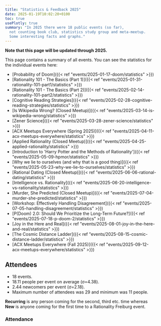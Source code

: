 ```yaml
---
title: "Statistics & Feedback 2025"
date: 2025-01-19T10:02:20+0100
toc: true
usePlotly: true
summary: "In 2025 there were 18 public events (so far),
  not counting book club, statistics study group and meta-meetup.
  Some interesting facts and graphs."
---
```


**Note that this page will be updated through 2025.**

This page contains a summary of all events. You can see the statistics
for the individual events here:

* [Probability of Doom]({{< ref "events/2025-01-17-doom/statistics" >}})
* [Rationality 101 - The Basics (Part 1)]({{< ref "events/2025-01-31-rationality-101-part1/statistics" >}})
* [Rationality 101 - The Basics (Part 2)]({{< ref "events/2025-02-14-rationality-101-part2/statistics" >}})
* [Cognitive Reading Strategies]({{< ref "events/2025-02-28-cognitive-reading-strategies/statistics" >}})
* [Is Wikipedia Wrong? (Closed Meetup)]({{< ref "events/2025-03-14-is-wikipedia-wrong/statistics" >}})
* [Zener Science]({{< ref "events/2025-03-28-zener-science/statistics" >}})
* [ACX Meetups Everywhere (Spring 2025)]({{< ref "events/2025-04-11-acx-meetups-everywhere/statistics" >}})
* [Applied Rationality (Closed Meetup)]({{< ref "events/2025-04-25-applied-rationality/statistics" >}})
* [Introduction to 'Harry Potter and the Methods of Rationality']({{< ref "events/2025-05-09-hpmor/statistics" >}})
* [Why we lie to ourselves (and why that is a good thing)]({{< ref "events/2025-05-23-why-we-lie-to-ourselves/statistics" >}})
* [Rational Dating (Closed Meetup)]({{< ref "events/2025-06-06-rational-dating/statistics" >}})
* [Intelligence vs. Rationality]({{< ref "events/2025-06-20-intelligence-vs-rationality/statistics" >}})
* [Murder, She Predicted (Closed Meetup)]({{< ref "events/2025-07-04-murder-she-predicted/statistics" >}})
* [Workshop: Effectively Handling Disagreement]({{< ref "events/2025-07-05-handling-disagreement/statistics" >}})
* [P(Doom) 2.0: Should We Prioritize the Long-Term Future?]({{< ref "events/2025-07-18-p-doom-2/statistics" >}})
* [Joy in the Here and Real]({{< ref "events/2025-08-01-joy-in-the-here-and-real/statistics" >}})
* [The Cosmic Distance Ladder]({{< ref "events/2025-08-15-cosmic-distance-ladder/statistics" >}})
* [ACX Meetups Everywhere (Fall 2025)]({{< ref "events/2025-09-12-acx-meetups-everywhere/statistics" >}})


## Attendees

* 18 events.
* 18.11 people per event on average (σ=4.38).
* 2.44 newcomers per event (σ=2.18).
* Maximum number of attendees was 29 and minimum was 11 people.

**Recurring** is any person coming for the second, third etc. time whereas
**New** is anyone coming for the first time to a Rationality Freiburg event.

### Attendance

<div><div>                            <div id="1218e687-0361-47e0-95ad-9af7d2f06019" class="plotly-graph-div" style="height:100%; width:100%;"></div>            <script type="text/javascript">                                    window.PLOTLYENV=window.PLOTLYENV || {};                                    if (document.getElementById("1218e687-0361-47e0-95ad-9af7d2f06019")) {                    Plotly.newPlot(                        "1218e687-0361-47e0-95ad-9af7d2f06019",                        [{"customdata":[["Probability of Doom","Recurring"],["Rationality 101 - The Basics (Part 1)","Recurring"],["Rationality 101 - The Basics (Part 2)","Recurring"],["Cognitive Reading Strategies","Recurring"],["Is Wikipedia Wrong? (Closed Meetup)","Recurring"],["Zener Science","Recurring"],["ACX Meetups Everywhere (Spring 2025)","Recurring"],["Applied Rationality (Closed Meetup)","Recurring"],["Introduction to 'Harry Potter and the Methods of Rationality'","Recurring"],["Why we lie to ourselves (and why that is a good thing)","Recurring"],["Rational Dating (Closed Meetup)","Recurring"],["Intelligence vs. Rationality","Recurring"],["Murder, She Predicted (Closed Meetup)","Recurring"],["Workshop: Effectively Handling Disagreement","Recurring"],["P(Doom) 2.0: Should We Prioritize the Long-Term Future?","Recurring"],["Joy in the Here and Real","Recurring"],["The Cosmic Distance Ladder","Recurring"],["ACX Meetups Everywhere (Fall 2025)","Recurring"]],"hovertemplate":"%{customdata[0]}\u003cbr\u003eDate: %{x}\u003cbr\u003e%{customdata[1]} participants: %{y}","legendgroup":"Recurring","line":{"color":"#ffd320","dash":"solid"},"marker":{"symbol":"circle","size":10},"mode":"markers+lines","name":"Recurring","orientation":"v","showlegend":true,"x":["2025-01-17T00:00:00","2025-01-31T00:00:00","2025-02-14T00:00:00","2025-02-28T00:00:00","2025-03-14T00:00:00","2025-03-28T00:00:00","2025-04-11T00:00:00","2025-04-25T00:00:00","2025-05-09T00:00:00","2025-05-23T00:00:00","2025-06-06T00:00:00","2025-06-20T00:00:00","2025-07-04T00:00:00","2025-07-05T00:00:00","2025-07-18T00:00:00","2025-08-01T00:00:00","2025-08-15T00:00:00","2025-09-12T00:00:00"],"xaxis":"x","y":[16,16,13,16,15,14,13,18,15,26,20,15,11,16,15,19,12,12],"yaxis":"y","type":"scatter"},{"customdata":[["Probability of Doom","New"],["Rationality 101 - The Basics (Part 1)","New"],["Rationality 101 - The Basics (Part 2)","New"],["Cognitive Reading Strategies","New"],["Is Wikipedia Wrong? (Closed Meetup)","New"],["Zener Science","New"],["ACX Meetups Everywhere (Spring 2025)","New"],["Applied Rationality (Closed Meetup)","New"],["Introduction to 'Harry Potter and the Methods of Rationality'","New"],["Why we lie to ourselves (and why that is a good thing)","New"],["Rational Dating (Closed Meetup)","New"],["Intelligence vs. Rationality","New"],["Murder, She Predicted (Closed Meetup)","New"],["Workshop: Effectively Handling Disagreement","New"],["P(Doom) 2.0: Should We Prioritize the Long-Term Future?","New"],["Joy in the Here and Real","New"],["The Cosmic Distance Ladder","New"],["ACX Meetups Everywhere (Fall 2025)","New"]],"hovertemplate":"%{customdata[0]}\u003cbr\u003eDate: %{x}\u003cbr\u003e%{customdata[1]} participants: %{y}","legendgroup":"New","line":{"color":"red","dash":"solid"},"marker":{"symbol":"circle","size":10},"mode":"markers+lines","name":"New","orientation":"v","showlegend":true,"x":["2025-01-17T00:00:00","2025-01-31T00:00:00","2025-02-14T00:00:00","2025-02-28T00:00:00","2025-03-14T00:00:00","2025-03-28T00:00:00","2025-04-11T00:00:00","2025-04-25T00:00:00","2025-05-09T00:00:00","2025-05-23T00:00:00","2025-06-06T00:00:00","2025-06-20T00:00:00","2025-07-04T00:00:00","2025-07-05T00:00:00","2025-07-18T00:00:00","2025-08-01T00:00:00","2025-08-15T00:00:00","2025-09-12T00:00:00"],"xaxis":"x","y":[3,3,2,4,0,0,3,0,4,3,0,4,0,8,5,3,1,1],"yaxis":"y","type":"scatter"},{"customdata":[["Probability of Doom","Total"],["Rationality 101 - The Basics (Part 1)","Total"],["Rationality 101 - The Basics (Part 2)","Total"],["Cognitive Reading Strategies","Total"],["Is Wikipedia Wrong? (Closed Meetup)","Total"],["Zener Science","Total"],["ACX Meetups Everywhere (Spring 2025)","Total"],["Applied Rationality (Closed Meetup)","Total"],["Introduction to 'Harry Potter and the Methods of Rationality'","Total"],["Why we lie to ourselves (and why that is a good thing)","Total"],["Rational Dating (Closed Meetup)","Total"],["Intelligence vs. Rationality","Total"],["Murder, She Predicted (Closed Meetup)","Total"],["Workshop: Effectively Handling Disagreement","Total"],["P(Doom) 2.0: Should We Prioritize the Long-Term Future?","Total"],["Joy in the Here and Real","Total"],["The Cosmic Distance Ladder","Total"],["ACX Meetups Everywhere (Fall 2025)","Total"]],"hovertemplate":"%{customdata[0]}\u003cbr\u003eDate: %{x}\u003cbr\u003e%{customdata[1]} participants: %{y}","legendgroup":"Total","line":{"color":"darkblue","dash":"solid"},"marker":{"symbol":"circle","size":10},"mode":"markers+lines","name":"Total","orientation":"v","showlegend":true,"x":["2025-01-17T00:00:00","2025-01-31T00:00:00","2025-02-14T00:00:00","2025-02-28T00:00:00","2025-03-14T00:00:00","2025-03-28T00:00:00","2025-04-11T00:00:00","2025-04-25T00:00:00","2025-05-09T00:00:00","2025-05-23T00:00:00","2025-06-06T00:00:00","2025-06-20T00:00:00","2025-07-04T00:00:00","2025-07-05T00:00:00","2025-07-18T00:00:00","2025-08-01T00:00:00","2025-08-15T00:00:00","2025-09-12T00:00:00"],"xaxis":"x","y":[19,19,15,20,15,14,16,18,19,29,20,19,11,24,20,22,13,13],"yaxis":"y","type":"scatter"}],                        {"template":{"data":{"histogram2dcontour":[{"type":"histogram2dcontour","colorbar":{"outlinewidth":0,"ticks":""},"colorscale":[[0.0,"#0d0887"],[0.1111111111111111,"#46039f"],[0.2222222222222222,"#7201a8"],[0.3333333333333333,"#9c179e"],[0.4444444444444444,"#bd3786"],[0.5555555555555556,"#d8576b"],[0.6666666666666666,"#ed7953"],[0.7777777777777778,"#fb9f3a"],[0.8888888888888888,"#fdca26"],[1.0,"#f0f921"]]}],"choropleth":[{"type":"choropleth","colorbar":{"outlinewidth":0,"ticks":""}}],"histogram2d":[{"type":"histogram2d","colorbar":{"outlinewidth":0,"ticks":""},"colorscale":[[0.0,"#0d0887"],[0.1111111111111111,"#46039f"],[0.2222222222222222,"#7201a8"],[0.3333333333333333,"#9c179e"],[0.4444444444444444,"#bd3786"],[0.5555555555555556,"#d8576b"],[0.6666666666666666,"#ed7953"],[0.7777777777777778,"#fb9f3a"],[0.8888888888888888,"#fdca26"],[1.0,"#f0f921"]]}],"heatmap":[{"type":"heatmap","colorbar":{"outlinewidth":0,"ticks":""},"colorscale":[[0.0,"#0d0887"],[0.1111111111111111,"#46039f"],[0.2222222222222222,"#7201a8"],[0.3333333333333333,"#9c179e"],[0.4444444444444444,"#bd3786"],[0.5555555555555556,"#d8576b"],[0.6666666666666666,"#ed7953"],[0.7777777777777778,"#fb9f3a"],[0.8888888888888888,"#fdca26"],[1.0,"#f0f921"]]}],"heatmapgl":[{"type":"heatmapgl","colorbar":{"outlinewidth":0,"ticks":""},"colorscale":[[0.0,"#0d0887"],[0.1111111111111111,"#46039f"],[0.2222222222222222,"#7201a8"],[0.3333333333333333,"#9c179e"],[0.4444444444444444,"#bd3786"],[0.5555555555555556,"#d8576b"],[0.6666666666666666,"#ed7953"],[0.7777777777777778,"#fb9f3a"],[0.8888888888888888,"#fdca26"],[1.0,"#f0f921"]]}],"contourcarpet":[{"type":"contourcarpet","colorbar":{"outlinewidth":0,"ticks":""}}],"contour":[{"type":"contour","colorbar":{"outlinewidth":0,"ticks":""},"colorscale":[[0.0,"#0d0887"],[0.1111111111111111,"#46039f"],[0.2222222222222222,"#7201a8"],[0.3333333333333333,"#9c179e"],[0.4444444444444444,"#bd3786"],[0.5555555555555556,"#d8576b"],[0.6666666666666666,"#ed7953"],[0.7777777777777778,"#fb9f3a"],[0.8888888888888888,"#fdca26"],[1.0,"#f0f921"]]}],"surface":[{"type":"surface","colorbar":{"outlinewidth":0,"ticks":""},"colorscale":[[0.0,"#0d0887"],[0.1111111111111111,"#46039f"],[0.2222222222222222,"#7201a8"],[0.3333333333333333,"#9c179e"],[0.4444444444444444,"#bd3786"],[0.5555555555555556,"#d8576b"],[0.6666666666666666,"#ed7953"],[0.7777777777777778,"#fb9f3a"],[0.8888888888888888,"#fdca26"],[1.0,"#f0f921"]]}],"mesh3d":[{"type":"mesh3d","colorbar":{"outlinewidth":0,"ticks":""}}],"scatter":[{"fillpattern":{"fillmode":"overlay","size":10,"solidity":0.2},"type":"scatter"}],"parcoords":[{"type":"parcoords","line":{"colorbar":{"outlinewidth":0,"ticks":""}}}],"scatterpolargl":[{"type":"scatterpolargl","marker":{"colorbar":{"outlinewidth":0,"ticks":""}}}],"bar":[{"error_x":{"color":"#2a3f5f"},"error_y":{"color":"#2a3f5f"},"marker":{"line":{"color":"#E5ECF6","width":0.5},"pattern":{"fillmode":"overlay","size":10,"solidity":0.2}},"type":"bar"}],"scattergeo":[{"type":"scattergeo","marker":{"colorbar":{"outlinewidth":0,"ticks":""}}}],"scatterpolar":[{"type":"scatterpolar","marker":{"colorbar":{"outlinewidth":0,"ticks":""}}}],"histogram":[{"marker":{"pattern":{"fillmode":"overlay","size":10,"solidity":0.2}},"type":"histogram"}],"scattergl":[{"type":"scattergl","marker":{"colorbar":{"outlinewidth":0,"ticks":""}}}],"scatter3d":[{"type":"scatter3d","line":{"colorbar":{"outlinewidth":0,"ticks":""}},"marker":{"colorbar":{"outlinewidth":0,"ticks":""}}}],"scattermapbox":[{"type":"scattermapbox","marker":{"colorbar":{"outlinewidth":0,"ticks":""}}}],"scatterternary":[{"type":"scatterternary","marker":{"colorbar":{"outlinewidth":0,"ticks":""}}}],"scattercarpet":[{"type":"scattercarpet","marker":{"colorbar":{"outlinewidth":0,"ticks":""}}}],"carpet":[{"aaxis":{"endlinecolor":"#2a3f5f","gridcolor":"white","linecolor":"white","minorgridcolor":"white","startlinecolor":"#2a3f5f"},"baxis":{"endlinecolor":"#2a3f5f","gridcolor":"white","linecolor":"white","minorgridcolor":"white","startlinecolor":"#2a3f5f"},"type":"carpet"}],"table":[{"cells":{"fill":{"color":"#EBF0F8"},"line":{"color":"white"}},"header":{"fill":{"color":"#C8D4E3"},"line":{"color":"white"}},"type":"table"}],"barpolar":[{"marker":{"line":{"color":"#E5ECF6","width":0.5},"pattern":{"fillmode":"overlay","size":10,"solidity":0.2}},"type":"barpolar"}],"pie":[{"automargin":true,"type":"pie"}]},"layout":{"autotypenumbers":"strict","colorway":["#636efa","#EF553B","#00cc96","#ab63fa","#FFA15A","#19d3f3","#FF6692","#B6E880","#FF97FF","#FECB52"],"font":{"color":"#2a3f5f"},"hovermode":"closest","hoverlabel":{"align":"left"},"paper_bgcolor":"white","plot_bgcolor":"#E5ECF6","polar":{"bgcolor":"#E5ECF6","angularaxis":{"gridcolor":"white","linecolor":"white","ticks":""},"radialaxis":{"gridcolor":"white","linecolor":"white","ticks":""}},"ternary":{"bgcolor":"#E5ECF6","aaxis":{"gridcolor":"white","linecolor":"white","ticks":""},"baxis":{"gridcolor":"white","linecolor":"white","ticks":""},"caxis":{"gridcolor":"white","linecolor":"white","ticks":""}},"coloraxis":{"colorbar":{"outlinewidth":0,"ticks":""}},"colorscale":{"sequential":[[0.0,"#0d0887"],[0.1111111111111111,"#46039f"],[0.2222222222222222,"#7201a8"],[0.3333333333333333,"#9c179e"],[0.4444444444444444,"#bd3786"],[0.5555555555555556,"#d8576b"],[0.6666666666666666,"#ed7953"],[0.7777777777777778,"#fb9f3a"],[0.8888888888888888,"#fdca26"],[1.0,"#f0f921"]],"sequentialminus":[[0.0,"#0d0887"],[0.1111111111111111,"#46039f"],[0.2222222222222222,"#7201a8"],[0.3333333333333333,"#9c179e"],[0.4444444444444444,"#bd3786"],[0.5555555555555556,"#d8576b"],[0.6666666666666666,"#ed7953"],[0.7777777777777778,"#fb9f3a"],[0.8888888888888888,"#fdca26"],[1.0,"#f0f921"]],"diverging":[[0,"#8e0152"],[0.1,"#c51b7d"],[0.2,"#de77ae"],[0.3,"#f1b6da"],[0.4,"#fde0ef"],[0.5,"#f7f7f7"],[0.6,"#e6f5d0"],[0.7,"#b8e186"],[0.8,"#7fbc41"],[0.9,"#4d9221"],[1,"#276419"]]},"xaxis":{"gridcolor":"white","linecolor":"white","ticks":"","title":{"standoff":15},"zerolinecolor":"white","automargin":true,"zerolinewidth":2},"yaxis":{"gridcolor":"white","linecolor":"white","ticks":"","title":{"standoff":15},"zerolinecolor":"white","automargin":true,"zerolinewidth":2},"scene":{"xaxis":{"backgroundcolor":"#E5ECF6","gridcolor":"white","linecolor":"white","showbackground":true,"ticks":"","zerolinecolor":"white","gridwidth":2},"yaxis":{"backgroundcolor":"#E5ECF6","gridcolor":"white","linecolor":"white","showbackground":true,"ticks":"","zerolinecolor":"white","gridwidth":2},"zaxis":{"backgroundcolor":"#E5ECF6","gridcolor":"white","linecolor":"white","showbackground":true,"ticks":"","zerolinecolor":"white","gridwidth":2}},"shapedefaults":{"line":{"color":"#2a3f5f"}},"annotationdefaults":{"arrowcolor":"#2a3f5f","arrowhead":0,"arrowwidth":1},"geo":{"bgcolor":"white","landcolor":"#E5ECF6","subunitcolor":"white","showland":true,"showlakes":true,"lakecolor":"white"},"title":{"x":0.05},"mapbox":{"style":"light"}}},"xaxis":{"anchor":"y","domain":[0.0,1.0],"title":{"text":"Date"},"range":["2025-01-01","2025-12-31"]},"yaxis":{"anchor":"x","domain":[0.0,1.0],"title":{"text":"Participants"},"range":[0,34]},"legend":{"title":{"text":"Participant type"},"tracegroupgap":0},"title":{"text":"Attendance"}},                        {"responsive": true}                    )                };                            </script>        </div></div>

### Retention per event

Retention means the percentage of participants who attended one or more of the three following events.
* **Average retention:** 75.98% (209 / 278)


<div><div>                            <div id="91d97fc3-745d-4dc4-8f9d-709123beabe4" class="plotly-graph-div" style="height:100%; width:100%;"></div>            <script type="text/javascript">                                    window.PLOTLYENV=window.PLOTLYENV || {};                                    if (document.getElementById("91d97fc3-745d-4dc4-8f9d-709123beabe4")) {                    Plotly.newPlot(                        "91d97fc3-745d-4dc4-8f9d-709123beabe4",                        [{"customdata":[["Probability of Doom",19,16],["Rationality 101 - The Basics (Part 1)",19,16],["Rationality 101 - The Basics (Part 2)",15,13],["Cognitive Reading Strategies",20,9],["Is Wikipedia Wrong? (Closed Meetup)",15,13],["Zener Science",14,14],["ACX Meetups Everywhere (Spring 2025)",16,11],["Applied Rationality (Closed Meetup)",18,14],["Introduction to 'Harry Potter and the Methods of Rationality'",19,16],["Why we lie to ourselves (and why that is a good thing)",29,23],["Rational Dating (Closed Meetup)",20,17],["Intelligence vs. Rationality",19,10],["Murder, She Predicted (Closed Meetup)",11,8],["Workshop: Effectively Handling Disagreement",24,15],["P(Doom) 2.0: Should We Prioritize the Long-Term Future?",20,14]],"hovertemplate":"%{customdata[0]}\u003cbr\u003eDate: %{x}\u003cbr\u003e%{customdata[2]}\u002f%{customdata[1]} retained\u003cbr\u003e%{y}%","legendgroup":"","line":{"color":"darkblue","dash":"solid"},"marker":{"symbol":"circle","size":10},"mode":"markers+lines","name":"","orientation":"v","showlegend":false,"x":["2025-01-17T00:00:00","2025-01-31T00:00:00","2025-02-14T00:00:00","2025-02-28T00:00:00","2025-03-14T00:00:00","2025-03-28T00:00:00","2025-04-11T00:00:00","2025-04-25T00:00:00","2025-05-09T00:00:00","2025-05-23T00:00:00","2025-06-06T00:00:00","2025-06-20T00:00:00","2025-07-04T00:00:00","2025-07-05T00:00:00","2025-07-18T00:00:00"],"xaxis":"x","y":[84.0,84.0,87.0,45.0,87.0,100.0,69.0,78.0,84.0,79.0,85.0,53.0,73.0,62.0,70.0],"yaxis":"y","type":"scatter"}],                        {"template":{"data":{"histogram2dcontour":[{"type":"histogram2dcontour","colorbar":{"outlinewidth":0,"ticks":""},"colorscale":[[0.0,"#0d0887"],[0.1111111111111111,"#46039f"],[0.2222222222222222,"#7201a8"],[0.3333333333333333,"#9c179e"],[0.4444444444444444,"#bd3786"],[0.5555555555555556,"#d8576b"],[0.6666666666666666,"#ed7953"],[0.7777777777777778,"#fb9f3a"],[0.8888888888888888,"#fdca26"],[1.0,"#f0f921"]]}],"choropleth":[{"type":"choropleth","colorbar":{"outlinewidth":0,"ticks":""}}],"histogram2d":[{"type":"histogram2d","colorbar":{"outlinewidth":0,"ticks":""},"colorscale":[[0.0,"#0d0887"],[0.1111111111111111,"#46039f"],[0.2222222222222222,"#7201a8"],[0.3333333333333333,"#9c179e"],[0.4444444444444444,"#bd3786"],[0.5555555555555556,"#d8576b"],[0.6666666666666666,"#ed7953"],[0.7777777777777778,"#fb9f3a"],[0.8888888888888888,"#fdca26"],[1.0,"#f0f921"]]}],"heatmap":[{"type":"heatmap","colorbar":{"outlinewidth":0,"ticks":""},"colorscale":[[0.0,"#0d0887"],[0.1111111111111111,"#46039f"],[0.2222222222222222,"#7201a8"],[0.3333333333333333,"#9c179e"],[0.4444444444444444,"#bd3786"],[0.5555555555555556,"#d8576b"],[0.6666666666666666,"#ed7953"],[0.7777777777777778,"#fb9f3a"],[0.8888888888888888,"#fdca26"],[1.0,"#f0f921"]]}],"heatmapgl":[{"type":"heatmapgl","colorbar":{"outlinewidth":0,"ticks":""},"colorscale":[[0.0,"#0d0887"],[0.1111111111111111,"#46039f"],[0.2222222222222222,"#7201a8"],[0.3333333333333333,"#9c179e"],[0.4444444444444444,"#bd3786"],[0.5555555555555556,"#d8576b"],[0.6666666666666666,"#ed7953"],[0.7777777777777778,"#fb9f3a"],[0.8888888888888888,"#fdca26"],[1.0,"#f0f921"]]}],"contourcarpet":[{"type":"contourcarpet","colorbar":{"outlinewidth":0,"ticks":""}}],"contour":[{"type":"contour","colorbar":{"outlinewidth":0,"ticks":""},"colorscale":[[0.0,"#0d0887"],[0.1111111111111111,"#46039f"],[0.2222222222222222,"#7201a8"],[0.3333333333333333,"#9c179e"],[0.4444444444444444,"#bd3786"],[0.5555555555555556,"#d8576b"],[0.6666666666666666,"#ed7953"],[0.7777777777777778,"#fb9f3a"],[0.8888888888888888,"#fdca26"],[1.0,"#f0f921"]]}],"surface":[{"type":"surface","colorbar":{"outlinewidth":0,"ticks":""},"colorscale":[[0.0,"#0d0887"],[0.1111111111111111,"#46039f"],[0.2222222222222222,"#7201a8"],[0.3333333333333333,"#9c179e"],[0.4444444444444444,"#bd3786"],[0.5555555555555556,"#d8576b"],[0.6666666666666666,"#ed7953"],[0.7777777777777778,"#fb9f3a"],[0.8888888888888888,"#fdca26"],[1.0,"#f0f921"]]}],"mesh3d":[{"type":"mesh3d","colorbar":{"outlinewidth":0,"ticks":""}}],"scatter":[{"fillpattern":{"fillmode":"overlay","size":10,"solidity":0.2},"type":"scatter"}],"parcoords":[{"type":"parcoords","line":{"colorbar":{"outlinewidth":0,"ticks":""}}}],"scatterpolargl":[{"type":"scatterpolargl","marker":{"colorbar":{"outlinewidth":0,"ticks":""}}}],"bar":[{"error_x":{"color":"#2a3f5f"},"error_y":{"color":"#2a3f5f"},"marker":{"line":{"color":"#E5ECF6","width":0.5},"pattern":{"fillmode":"overlay","size":10,"solidity":0.2}},"type":"bar"}],"scattergeo":[{"type":"scattergeo","marker":{"colorbar":{"outlinewidth":0,"ticks":""}}}],"scatterpolar":[{"type":"scatterpolar","marker":{"colorbar":{"outlinewidth":0,"ticks":""}}}],"histogram":[{"marker":{"pattern":{"fillmode":"overlay","size":10,"solidity":0.2}},"type":"histogram"}],"scattergl":[{"type":"scattergl","marker":{"colorbar":{"outlinewidth":0,"ticks":""}}}],"scatter3d":[{"type":"scatter3d","line":{"colorbar":{"outlinewidth":0,"ticks":""}},"marker":{"colorbar":{"outlinewidth":0,"ticks":""}}}],"scattermapbox":[{"type":"scattermapbox","marker":{"colorbar":{"outlinewidth":0,"ticks":""}}}],"scatterternary":[{"type":"scatterternary","marker":{"colorbar":{"outlinewidth":0,"ticks":""}}}],"scattercarpet":[{"type":"scattercarpet","marker":{"colorbar":{"outlinewidth":0,"ticks":""}}}],"carpet":[{"aaxis":{"endlinecolor":"#2a3f5f","gridcolor":"white","linecolor":"white","minorgridcolor":"white","startlinecolor":"#2a3f5f"},"baxis":{"endlinecolor":"#2a3f5f","gridcolor":"white","linecolor":"white","minorgridcolor":"white","startlinecolor":"#2a3f5f"},"type":"carpet"}],"table":[{"cells":{"fill":{"color":"#EBF0F8"},"line":{"color":"white"}},"header":{"fill":{"color":"#C8D4E3"},"line":{"color":"white"}},"type":"table"}],"barpolar":[{"marker":{"line":{"color":"#E5ECF6","width":0.5},"pattern":{"fillmode":"overlay","size":10,"solidity":0.2}},"type":"barpolar"}],"pie":[{"automargin":true,"type":"pie"}]},"layout":{"autotypenumbers":"strict","colorway":["#636efa","#EF553B","#00cc96","#ab63fa","#FFA15A","#19d3f3","#FF6692","#B6E880","#FF97FF","#FECB52"],"font":{"color":"#2a3f5f"},"hovermode":"closest","hoverlabel":{"align":"left"},"paper_bgcolor":"white","plot_bgcolor":"#E5ECF6","polar":{"bgcolor":"#E5ECF6","angularaxis":{"gridcolor":"white","linecolor":"white","ticks":""},"radialaxis":{"gridcolor":"white","linecolor":"white","ticks":""}},"ternary":{"bgcolor":"#E5ECF6","aaxis":{"gridcolor":"white","linecolor":"white","ticks":""},"baxis":{"gridcolor":"white","linecolor":"white","ticks":""},"caxis":{"gridcolor":"white","linecolor":"white","ticks":""}},"coloraxis":{"colorbar":{"outlinewidth":0,"ticks":""}},"colorscale":{"sequential":[[0.0,"#0d0887"],[0.1111111111111111,"#46039f"],[0.2222222222222222,"#7201a8"],[0.3333333333333333,"#9c179e"],[0.4444444444444444,"#bd3786"],[0.5555555555555556,"#d8576b"],[0.6666666666666666,"#ed7953"],[0.7777777777777778,"#fb9f3a"],[0.8888888888888888,"#fdca26"],[1.0,"#f0f921"]],"sequentialminus":[[0.0,"#0d0887"],[0.1111111111111111,"#46039f"],[0.2222222222222222,"#7201a8"],[0.3333333333333333,"#9c179e"],[0.4444444444444444,"#bd3786"],[0.5555555555555556,"#d8576b"],[0.6666666666666666,"#ed7953"],[0.7777777777777778,"#fb9f3a"],[0.8888888888888888,"#fdca26"],[1.0,"#f0f921"]],"diverging":[[0,"#8e0152"],[0.1,"#c51b7d"],[0.2,"#de77ae"],[0.3,"#f1b6da"],[0.4,"#fde0ef"],[0.5,"#f7f7f7"],[0.6,"#e6f5d0"],[0.7,"#b8e186"],[0.8,"#7fbc41"],[0.9,"#4d9221"],[1,"#276419"]]},"xaxis":{"gridcolor":"white","linecolor":"white","ticks":"","title":{"standoff":15},"zerolinecolor":"white","automargin":true,"zerolinewidth":2},"yaxis":{"gridcolor":"white","linecolor":"white","ticks":"","title":{"standoff":15},"zerolinecolor":"white","automargin":true,"zerolinewidth":2},"scene":{"xaxis":{"backgroundcolor":"#E5ECF6","gridcolor":"white","linecolor":"white","showbackground":true,"ticks":"","zerolinecolor":"white","gridwidth":2},"yaxis":{"backgroundcolor":"#E5ECF6","gridcolor":"white","linecolor":"white","showbackground":true,"ticks":"","zerolinecolor":"white","gridwidth":2},"zaxis":{"backgroundcolor":"#E5ECF6","gridcolor":"white","linecolor":"white","showbackground":true,"ticks":"","zerolinecolor":"white","gridwidth":2}},"shapedefaults":{"line":{"color":"#2a3f5f"}},"annotationdefaults":{"arrowcolor":"#2a3f5f","arrowhead":0,"arrowwidth":1},"geo":{"bgcolor":"white","landcolor":"#E5ECF6","subunitcolor":"white","showland":true,"showlakes":true,"lakecolor":"white"},"title":{"x":0.05},"mapbox":{"style":"light"}}},"xaxis":{"anchor":"y","domain":[0.0,1.0],"title":{"text":"Date"},"range":["2025-01-01","2025-12-31"]},"yaxis":{"anchor":"x","domain":[0.0,1.0],"title":{"text":"Retention (%)"},"range":[0,100]},"legend":{"tracegroupgap":0},"title":{"text":"Retention per event"}},                        {"responsive": true}                    )                };                            </script>        </div></div>

### People per events attended

How many people attended how many events.

<div><div>                            <div id="cb9ab04f-fdb9-4456-bf7f-8c9116dce616" class="plotly-graph-div" style="height:100%; width:100%;"></div>            <script type="text/javascript">                                    window.PLOTLYENV=window.PLOTLYENV || {};                                    if (document.getElementById("cb9ab04f-fdb9-4456-bf7f-8c9116dce616")) {                    Plotly.newPlot(                        "cb9ab04f-fdb9-4456-bf7f-8c9116dce616",                        [{"alignmentgroup":"True","hovertemplate":"Events attended=%{x}\u003cbr\u003ePeople=%{y}\u003cextra\u003e\u003c\u002fextra\u003e","legendgroup":"","marker":{"color":"#636efa","pattern":{"shape":""}},"name":"","offsetgroup":"","orientation":"v","showlegend":false,"textposition":"auto","x":["1","2","3","4","5","6","7","10+","11"],"xaxis":"x","y":[44,6,6,3,1,3,3,13,2],"yaxis":"y","type":"bar"}],                        {"template":{"data":{"histogram2dcontour":[{"type":"histogram2dcontour","colorbar":{"outlinewidth":0,"ticks":""},"colorscale":[[0.0,"#0d0887"],[0.1111111111111111,"#46039f"],[0.2222222222222222,"#7201a8"],[0.3333333333333333,"#9c179e"],[0.4444444444444444,"#bd3786"],[0.5555555555555556,"#d8576b"],[0.6666666666666666,"#ed7953"],[0.7777777777777778,"#fb9f3a"],[0.8888888888888888,"#fdca26"],[1.0,"#f0f921"]]}],"choropleth":[{"type":"choropleth","colorbar":{"outlinewidth":0,"ticks":""}}],"histogram2d":[{"type":"histogram2d","colorbar":{"outlinewidth":0,"ticks":""},"colorscale":[[0.0,"#0d0887"],[0.1111111111111111,"#46039f"],[0.2222222222222222,"#7201a8"],[0.3333333333333333,"#9c179e"],[0.4444444444444444,"#bd3786"],[0.5555555555555556,"#d8576b"],[0.6666666666666666,"#ed7953"],[0.7777777777777778,"#fb9f3a"],[0.8888888888888888,"#fdca26"],[1.0,"#f0f921"]]}],"heatmap":[{"type":"heatmap","colorbar":{"outlinewidth":0,"ticks":""},"colorscale":[[0.0,"#0d0887"],[0.1111111111111111,"#46039f"],[0.2222222222222222,"#7201a8"],[0.3333333333333333,"#9c179e"],[0.4444444444444444,"#bd3786"],[0.5555555555555556,"#d8576b"],[0.6666666666666666,"#ed7953"],[0.7777777777777778,"#fb9f3a"],[0.8888888888888888,"#fdca26"],[1.0,"#f0f921"]]}],"heatmapgl":[{"type":"heatmapgl","colorbar":{"outlinewidth":0,"ticks":""},"colorscale":[[0.0,"#0d0887"],[0.1111111111111111,"#46039f"],[0.2222222222222222,"#7201a8"],[0.3333333333333333,"#9c179e"],[0.4444444444444444,"#bd3786"],[0.5555555555555556,"#d8576b"],[0.6666666666666666,"#ed7953"],[0.7777777777777778,"#fb9f3a"],[0.8888888888888888,"#fdca26"],[1.0,"#f0f921"]]}],"contourcarpet":[{"type":"contourcarpet","colorbar":{"outlinewidth":0,"ticks":""}}],"contour":[{"type":"contour","colorbar":{"outlinewidth":0,"ticks":""},"colorscale":[[0.0,"#0d0887"],[0.1111111111111111,"#46039f"],[0.2222222222222222,"#7201a8"],[0.3333333333333333,"#9c179e"],[0.4444444444444444,"#bd3786"],[0.5555555555555556,"#d8576b"],[0.6666666666666666,"#ed7953"],[0.7777777777777778,"#fb9f3a"],[0.8888888888888888,"#fdca26"],[1.0,"#f0f921"]]}],"surface":[{"type":"surface","colorbar":{"outlinewidth":0,"ticks":""},"colorscale":[[0.0,"#0d0887"],[0.1111111111111111,"#46039f"],[0.2222222222222222,"#7201a8"],[0.3333333333333333,"#9c179e"],[0.4444444444444444,"#bd3786"],[0.5555555555555556,"#d8576b"],[0.6666666666666666,"#ed7953"],[0.7777777777777778,"#fb9f3a"],[0.8888888888888888,"#fdca26"],[1.0,"#f0f921"]]}],"mesh3d":[{"type":"mesh3d","colorbar":{"outlinewidth":0,"ticks":""}}],"scatter":[{"fillpattern":{"fillmode":"overlay","size":10,"solidity":0.2},"type":"scatter"}],"parcoords":[{"type":"parcoords","line":{"colorbar":{"outlinewidth":0,"ticks":""}}}],"scatterpolargl":[{"type":"scatterpolargl","marker":{"colorbar":{"outlinewidth":0,"ticks":""}}}],"bar":[{"error_x":{"color":"#2a3f5f"},"error_y":{"color":"#2a3f5f"},"marker":{"line":{"color":"#E5ECF6","width":0.5},"pattern":{"fillmode":"overlay","size":10,"solidity":0.2}},"type":"bar"}],"scattergeo":[{"type":"scattergeo","marker":{"colorbar":{"outlinewidth":0,"ticks":""}}}],"scatterpolar":[{"type":"scatterpolar","marker":{"colorbar":{"outlinewidth":0,"ticks":""}}}],"histogram":[{"marker":{"pattern":{"fillmode":"overlay","size":10,"solidity":0.2}},"type":"histogram"}],"scattergl":[{"type":"scattergl","marker":{"colorbar":{"outlinewidth":0,"ticks":""}}}],"scatter3d":[{"type":"scatter3d","line":{"colorbar":{"outlinewidth":0,"ticks":""}},"marker":{"colorbar":{"outlinewidth":0,"ticks":""}}}],"scattermapbox":[{"type":"scattermapbox","marker":{"colorbar":{"outlinewidth":0,"ticks":""}}}],"scatterternary":[{"type":"scatterternary","marker":{"colorbar":{"outlinewidth":0,"ticks":""}}}],"scattercarpet":[{"type":"scattercarpet","marker":{"colorbar":{"outlinewidth":0,"ticks":""}}}],"carpet":[{"aaxis":{"endlinecolor":"#2a3f5f","gridcolor":"white","linecolor":"white","minorgridcolor":"white","startlinecolor":"#2a3f5f"},"baxis":{"endlinecolor":"#2a3f5f","gridcolor":"white","linecolor":"white","minorgridcolor":"white","startlinecolor":"#2a3f5f"},"type":"carpet"}],"table":[{"cells":{"fill":{"color":"#EBF0F8"},"line":{"color":"white"}},"header":{"fill":{"color":"#C8D4E3"},"line":{"color":"white"}},"type":"table"}],"barpolar":[{"marker":{"line":{"color":"#E5ECF6","width":0.5},"pattern":{"fillmode":"overlay","size":10,"solidity":0.2}},"type":"barpolar"}],"pie":[{"automargin":true,"type":"pie"}]},"layout":{"autotypenumbers":"strict","colorway":["#636efa","#EF553B","#00cc96","#ab63fa","#FFA15A","#19d3f3","#FF6692","#B6E880","#FF97FF","#FECB52"],"font":{"color":"#2a3f5f"},"hovermode":"closest","hoverlabel":{"align":"left"},"paper_bgcolor":"white","plot_bgcolor":"#E5ECF6","polar":{"bgcolor":"#E5ECF6","angularaxis":{"gridcolor":"white","linecolor":"white","ticks":""},"radialaxis":{"gridcolor":"white","linecolor":"white","ticks":""}},"ternary":{"bgcolor":"#E5ECF6","aaxis":{"gridcolor":"white","linecolor":"white","ticks":""},"baxis":{"gridcolor":"white","linecolor":"white","ticks":""},"caxis":{"gridcolor":"white","linecolor":"white","ticks":""}},"coloraxis":{"colorbar":{"outlinewidth":0,"ticks":""}},"colorscale":{"sequential":[[0.0,"#0d0887"],[0.1111111111111111,"#46039f"],[0.2222222222222222,"#7201a8"],[0.3333333333333333,"#9c179e"],[0.4444444444444444,"#bd3786"],[0.5555555555555556,"#d8576b"],[0.6666666666666666,"#ed7953"],[0.7777777777777778,"#fb9f3a"],[0.8888888888888888,"#fdca26"],[1.0,"#f0f921"]],"sequentialminus":[[0.0,"#0d0887"],[0.1111111111111111,"#46039f"],[0.2222222222222222,"#7201a8"],[0.3333333333333333,"#9c179e"],[0.4444444444444444,"#bd3786"],[0.5555555555555556,"#d8576b"],[0.6666666666666666,"#ed7953"],[0.7777777777777778,"#fb9f3a"],[0.8888888888888888,"#fdca26"],[1.0,"#f0f921"]],"diverging":[[0,"#8e0152"],[0.1,"#c51b7d"],[0.2,"#de77ae"],[0.3,"#f1b6da"],[0.4,"#fde0ef"],[0.5,"#f7f7f7"],[0.6,"#e6f5d0"],[0.7,"#b8e186"],[0.8,"#7fbc41"],[0.9,"#4d9221"],[1,"#276419"]]},"xaxis":{"gridcolor":"white","linecolor":"white","ticks":"","title":{"standoff":15},"zerolinecolor":"white","automargin":true,"zerolinewidth":2},"yaxis":{"gridcolor":"white","linecolor":"white","ticks":"","title":{"standoff":15},"zerolinecolor":"white","automargin":true,"zerolinewidth":2},"scene":{"xaxis":{"backgroundcolor":"#E5ECF6","gridcolor":"white","linecolor":"white","showbackground":true,"ticks":"","zerolinecolor":"white","gridwidth":2},"yaxis":{"backgroundcolor":"#E5ECF6","gridcolor":"white","linecolor":"white","showbackground":true,"ticks":"","zerolinecolor":"white","gridwidth":2},"zaxis":{"backgroundcolor":"#E5ECF6","gridcolor":"white","linecolor":"white","showbackground":true,"ticks":"","zerolinecolor":"white","gridwidth":2}},"shapedefaults":{"line":{"color":"#2a3f5f"}},"annotationdefaults":{"arrowcolor":"#2a3f5f","arrowhead":0,"arrowwidth":1},"geo":{"bgcolor":"white","landcolor":"#E5ECF6","subunitcolor":"white","showland":true,"showlakes":true,"lakecolor":"white"},"title":{"x":0.05},"mapbox":{"style":"light"}}},"xaxis":{"anchor":"y","domain":[0.0,1.0],"title":{"text":"Events attended"}},"yaxis":{"anchor":"x","domain":[0.0,1.0],"title":{"text":"People"}},"legend":{"tracegroupgap":0},"title":{"text":"People per events attended"},"barmode":"relative"},                        {"responsive": true}                    )                };                            </script>        </div></div>

### Referrals

<div><div>                            <div id="6196a129-663a-408c-90a1-76b5f6bd1529" class="plotly-graph-div" style="height:100%; width:100%;"></div>            <script type="text/javascript">                                    window.PLOTLYENV=window.PLOTLYENV || {};                                    if (document.getElementById("6196a129-663a-408c-90a1-76b5f6bd1529")) {                    Plotly.newPlot(                        "6196a129-663a-408c-90a1-76b5f6bd1529",                        [{"domain":{"x":[0.0,1.0],"y":[0.0,1.0]},"labels":["Google","Other","Unknown","Word of mouth","meetup.com"],"legendgroup":"","name":"","showlegend":true,"values":[1,4,6,17,15],"type":"pie"}],                        {"template":{"data":{"histogram2dcontour":[{"type":"histogram2dcontour","colorbar":{"outlinewidth":0,"ticks":""},"colorscale":[[0.0,"#0d0887"],[0.1111111111111111,"#46039f"],[0.2222222222222222,"#7201a8"],[0.3333333333333333,"#9c179e"],[0.4444444444444444,"#bd3786"],[0.5555555555555556,"#d8576b"],[0.6666666666666666,"#ed7953"],[0.7777777777777778,"#fb9f3a"],[0.8888888888888888,"#fdca26"],[1.0,"#f0f921"]]}],"choropleth":[{"type":"choropleth","colorbar":{"outlinewidth":0,"ticks":""}}],"histogram2d":[{"type":"histogram2d","colorbar":{"outlinewidth":0,"ticks":""},"colorscale":[[0.0,"#0d0887"],[0.1111111111111111,"#46039f"],[0.2222222222222222,"#7201a8"],[0.3333333333333333,"#9c179e"],[0.4444444444444444,"#bd3786"],[0.5555555555555556,"#d8576b"],[0.6666666666666666,"#ed7953"],[0.7777777777777778,"#fb9f3a"],[0.8888888888888888,"#fdca26"],[1.0,"#f0f921"]]}],"heatmap":[{"type":"heatmap","colorbar":{"outlinewidth":0,"ticks":""},"colorscale":[[0.0,"#0d0887"],[0.1111111111111111,"#46039f"],[0.2222222222222222,"#7201a8"],[0.3333333333333333,"#9c179e"],[0.4444444444444444,"#bd3786"],[0.5555555555555556,"#d8576b"],[0.6666666666666666,"#ed7953"],[0.7777777777777778,"#fb9f3a"],[0.8888888888888888,"#fdca26"],[1.0,"#f0f921"]]}],"heatmapgl":[{"type":"heatmapgl","colorbar":{"outlinewidth":0,"ticks":""},"colorscale":[[0.0,"#0d0887"],[0.1111111111111111,"#46039f"],[0.2222222222222222,"#7201a8"],[0.3333333333333333,"#9c179e"],[0.4444444444444444,"#bd3786"],[0.5555555555555556,"#d8576b"],[0.6666666666666666,"#ed7953"],[0.7777777777777778,"#fb9f3a"],[0.8888888888888888,"#fdca26"],[1.0,"#f0f921"]]}],"contourcarpet":[{"type":"contourcarpet","colorbar":{"outlinewidth":0,"ticks":""}}],"contour":[{"type":"contour","colorbar":{"outlinewidth":0,"ticks":""},"colorscale":[[0.0,"#0d0887"],[0.1111111111111111,"#46039f"],[0.2222222222222222,"#7201a8"],[0.3333333333333333,"#9c179e"],[0.4444444444444444,"#bd3786"],[0.5555555555555556,"#d8576b"],[0.6666666666666666,"#ed7953"],[0.7777777777777778,"#fb9f3a"],[0.8888888888888888,"#fdca26"],[1.0,"#f0f921"]]}],"surface":[{"type":"surface","colorbar":{"outlinewidth":0,"ticks":""},"colorscale":[[0.0,"#0d0887"],[0.1111111111111111,"#46039f"],[0.2222222222222222,"#7201a8"],[0.3333333333333333,"#9c179e"],[0.4444444444444444,"#bd3786"],[0.5555555555555556,"#d8576b"],[0.6666666666666666,"#ed7953"],[0.7777777777777778,"#fb9f3a"],[0.8888888888888888,"#fdca26"],[1.0,"#f0f921"]]}],"mesh3d":[{"type":"mesh3d","colorbar":{"outlinewidth":0,"ticks":""}}],"scatter":[{"fillpattern":{"fillmode":"overlay","size":10,"solidity":0.2},"type":"scatter"}],"parcoords":[{"type":"parcoords","line":{"colorbar":{"outlinewidth":0,"ticks":""}}}],"scatterpolargl":[{"type":"scatterpolargl","marker":{"colorbar":{"outlinewidth":0,"ticks":""}}}],"bar":[{"error_x":{"color":"#2a3f5f"},"error_y":{"color":"#2a3f5f"},"marker":{"line":{"color":"#E5ECF6","width":0.5},"pattern":{"fillmode":"overlay","size":10,"solidity":0.2}},"type":"bar"}],"scattergeo":[{"type":"scattergeo","marker":{"colorbar":{"outlinewidth":0,"ticks":""}}}],"scatterpolar":[{"type":"scatterpolar","marker":{"colorbar":{"outlinewidth":0,"ticks":""}}}],"histogram":[{"marker":{"pattern":{"fillmode":"overlay","size":10,"solidity":0.2}},"type":"histogram"}],"scattergl":[{"type":"scattergl","marker":{"colorbar":{"outlinewidth":0,"ticks":""}}}],"scatter3d":[{"type":"scatter3d","line":{"colorbar":{"outlinewidth":0,"ticks":""}},"marker":{"colorbar":{"outlinewidth":0,"ticks":""}}}],"scattermapbox":[{"type":"scattermapbox","marker":{"colorbar":{"outlinewidth":0,"ticks":""}}}],"scatterternary":[{"type":"scatterternary","marker":{"colorbar":{"outlinewidth":0,"ticks":""}}}],"scattercarpet":[{"type":"scattercarpet","marker":{"colorbar":{"outlinewidth":0,"ticks":""}}}],"carpet":[{"aaxis":{"endlinecolor":"#2a3f5f","gridcolor":"white","linecolor":"white","minorgridcolor":"white","startlinecolor":"#2a3f5f"},"baxis":{"endlinecolor":"#2a3f5f","gridcolor":"white","linecolor":"white","minorgridcolor":"white","startlinecolor":"#2a3f5f"},"type":"carpet"}],"table":[{"cells":{"fill":{"color":"#EBF0F8"},"line":{"color":"white"}},"header":{"fill":{"color":"#C8D4E3"},"line":{"color":"white"}},"type":"table"}],"barpolar":[{"marker":{"line":{"color":"#E5ECF6","width":0.5},"pattern":{"fillmode":"overlay","size":10,"solidity":0.2}},"type":"barpolar"}],"pie":[{"automargin":true,"type":"pie"}]},"layout":{"autotypenumbers":"strict","colorway":["#636efa","#EF553B","#00cc96","#ab63fa","#FFA15A","#19d3f3","#FF6692","#B6E880","#FF97FF","#FECB52"],"font":{"color":"#2a3f5f"},"hovermode":"closest","hoverlabel":{"align":"left"},"paper_bgcolor":"white","plot_bgcolor":"#E5ECF6","polar":{"bgcolor":"#E5ECF6","angularaxis":{"gridcolor":"white","linecolor":"white","ticks":""},"radialaxis":{"gridcolor":"white","linecolor":"white","ticks":""}},"ternary":{"bgcolor":"#E5ECF6","aaxis":{"gridcolor":"white","linecolor":"white","ticks":""},"baxis":{"gridcolor":"white","linecolor":"white","ticks":""},"caxis":{"gridcolor":"white","linecolor":"white","ticks":""}},"coloraxis":{"colorbar":{"outlinewidth":0,"ticks":""}},"colorscale":{"sequential":[[0.0,"#0d0887"],[0.1111111111111111,"#46039f"],[0.2222222222222222,"#7201a8"],[0.3333333333333333,"#9c179e"],[0.4444444444444444,"#bd3786"],[0.5555555555555556,"#d8576b"],[0.6666666666666666,"#ed7953"],[0.7777777777777778,"#fb9f3a"],[0.8888888888888888,"#fdca26"],[1.0,"#f0f921"]],"sequentialminus":[[0.0,"#0d0887"],[0.1111111111111111,"#46039f"],[0.2222222222222222,"#7201a8"],[0.3333333333333333,"#9c179e"],[0.4444444444444444,"#bd3786"],[0.5555555555555556,"#d8576b"],[0.6666666666666666,"#ed7953"],[0.7777777777777778,"#fb9f3a"],[0.8888888888888888,"#fdca26"],[1.0,"#f0f921"]],"diverging":[[0,"#8e0152"],[0.1,"#c51b7d"],[0.2,"#de77ae"],[0.3,"#f1b6da"],[0.4,"#fde0ef"],[0.5,"#f7f7f7"],[0.6,"#e6f5d0"],[0.7,"#b8e186"],[0.8,"#7fbc41"],[0.9,"#4d9221"],[1,"#276419"]]},"xaxis":{"gridcolor":"white","linecolor":"white","ticks":"","title":{"standoff":15},"zerolinecolor":"white","automargin":true,"zerolinewidth":2},"yaxis":{"gridcolor":"white","linecolor":"white","ticks":"","title":{"standoff":15},"zerolinecolor":"white","automargin":true,"zerolinewidth":2},"scene":{"xaxis":{"backgroundcolor":"#E5ECF6","gridcolor":"white","linecolor":"white","showbackground":true,"ticks":"","zerolinecolor":"white","gridwidth":2},"yaxis":{"backgroundcolor":"#E5ECF6","gridcolor":"white","linecolor":"white","showbackground":true,"ticks":"","zerolinecolor":"white","gridwidth":2},"zaxis":{"backgroundcolor":"#E5ECF6","gridcolor":"white","linecolor":"white","showbackground":true,"ticks":"","zerolinecolor":"white","gridwidth":2}},"shapedefaults":{"line":{"color":"#2a3f5f"}},"annotationdefaults":{"arrowcolor":"#2a3f5f","arrowhead":0,"arrowwidth":1},"geo":{"bgcolor":"white","landcolor":"#E5ECF6","subunitcolor":"white","showland":true,"showlakes":true,"lakecolor":"white"},"title":{"x":0.05},"mapbox":{"style":"light"}}},"legend":{"tracegroupgap":0},"title":{"text":"How did newcomers find RatFr?"}},                        {"responsive": true}                    )                };                            </script>        </div></div>

### Newcomer retention

Retention means the percentage of newcomers who attended one or more of the three following events (after their first event), grouped by how they originally found RatFr.
* **Average newcomer retention:** 26.32% (10 / 38)

<div><div>                            <div id="184cd8cd-33ef-4da6-93fb-9595a405cb83" class="plotly-graph-div" style="height:100%; width:100%;"></div>            <script type="text/javascript">                                    window.PLOTLYENV=window.PLOTLYENV || {};                                    if (document.getElementById("184cd8cd-33ef-4da6-93fb-9595a405cb83")) {                    Plotly.newPlot(                        "184cd8cd-33ef-4da6-93fb-9595a405cb83",                        [{"alignmentgroup":"True","customdata":[[1,0],[14,7],[4,0],[5,0],[14,3]],"hovertemplate":"%{x}\u003cbr\u003e%{customdata[1]}\u002f%{customdata[0]} retained\u003cbr\u003e%{y}%","legendgroup":"","marker":{"color":"red","pattern":{"shape":""}},"name":"","offsetgroup":"","orientation":"v","showlegend":false,"textposition":"auto","x":["Google","meetup.com","Other","Unknown","Word of mouth"],"xaxis":"x","y":[0.0,50.0,0.0,0.0,21.0],"yaxis":"y","type":"bar"}],                        {"template":{"data":{"histogram2dcontour":[{"type":"histogram2dcontour","colorbar":{"outlinewidth":0,"ticks":""},"colorscale":[[0.0,"#0d0887"],[0.1111111111111111,"#46039f"],[0.2222222222222222,"#7201a8"],[0.3333333333333333,"#9c179e"],[0.4444444444444444,"#bd3786"],[0.5555555555555556,"#d8576b"],[0.6666666666666666,"#ed7953"],[0.7777777777777778,"#fb9f3a"],[0.8888888888888888,"#fdca26"],[1.0,"#f0f921"]]}],"choropleth":[{"type":"choropleth","colorbar":{"outlinewidth":0,"ticks":""}}],"histogram2d":[{"type":"histogram2d","colorbar":{"outlinewidth":0,"ticks":""},"colorscale":[[0.0,"#0d0887"],[0.1111111111111111,"#46039f"],[0.2222222222222222,"#7201a8"],[0.3333333333333333,"#9c179e"],[0.4444444444444444,"#bd3786"],[0.5555555555555556,"#d8576b"],[0.6666666666666666,"#ed7953"],[0.7777777777777778,"#fb9f3a"],[0.8888888888888888,"#fdca26"],[1.0,"#f0f921"]]}],"heatmap":[{"type":"heatmap","colorbar":{"outlinewidth":0,"ticks":""},"colorscale":[[0.0,"#0d0887"],[0.1111111111111111,"#46039f"],[0.2222222222222222,"#7201a8"],[0.3333333333333333,"#9c179e"],[0.4444444444444444,"#bd3786"],[0.5555555555555556,"#d8576b"],[0.6666666666666666,"#ed7953"],[0.7777777777777778,"#fb9f3a"],[0.8888888888888888,"#fdca26"],[1.0,"#f0f921"]]}],"heatmapgl":[{"type":"heatmapgl","colorbar":{"outlinewidth":0,"ticks":""},"colorscale":[[0.0,"#0d0887"],[0.1111111111111111,"#46039f"],[0.2222222222222222,"#7201a8"],[0.3333333333333333,"#9c179e"],[0.4444444444444444,"#bd3786"],[0.5555555555555556,"#d8576b"],[0.6666666666666666,"#ed7953"],[0.7777777777777778,"#fb9f3a"],[0.8888888888888888,"#fdca26"],[1.0,"#f0f921"]]}],"contourcarpet":[{"type":"contourcarpet","colorbar":{"outlinewidth":0,"ticks":""}}],"contour":[{"type":"contour","colorbar":{"outlinewidth":0,"ticks":""},"colorscale":[[0.0,"#0d0887"],[0.1111111111111111,"#46039f"],[0.2222222222222222,"#7201a8"],[0.3333333333333333,"#9c179e"],[0.4444444444444444,"#bd3786"],[0.5555555555555556,"#d8576b"],[0.6666666666666666,"#ed7953"],[0.7777777777777778,"#fb9f3a"],[0.8888888888888888,"#fdca26"],[1.0,"#f0f921"]]}],"surface":[{"type":"surface","colorbar":{"outlinewidth":0,"ticks":""},"colorscale":[[0.0,"#0d0887"],[0.1111111111111111,"#46039f"],[0.2222222222222222,"#7201a8"],[0.3333333333333333,"#9c179e"],[0.4444444444444444,"#bd3786"],[0.5555555555555556,"#d8576b"],[0.6666666666666666,"#ed7953"],[0.7777777777777778,"#fb9f3a"],[0.8888888888888888,"#fdca26"],[1.0,"#f0f921"]]}],"mesh3d":[{"type":"mesh3d","colorbar":{"outlinewidth":0,"ticks":""}}],"scatter":[{"fillpattern":{"fillmode":"overlay","size":10,"solidity":0.2},"type":"scatter"}],"parcoords":[{"type":"parcoords","line":{"colorbar":{"outlinewidth":0,"ticks":""}}}],"scatterpolargl":[{"type":"scatterpolargl","marker":{"colorbar":{"outlinewidth":0,"ticks":""}}}],"bar":[{"error_x":{"color":"#2a3f5f"},"error_y":{"color":"#2a3f5f"},"marker":{"line":{"color":"#E5ECF6","width":0.5},"pattern":{"fillmode":"overlay","size":10,"solidity":0.2}},"type":"bar"}],"scattergeo":[{"type":"scattergeo","marker":{"colorbar":{"outlinewidth":0,"ticks":""}}}],"scatterpolar":[{"type":"scatterpolar","marker":{"colorbar":{"outlinewidth":0,"ticks":""}}}],"histogram":[{"marker":{"pattern":{"fillmode":"overlay","size":10,"solidity":0.2}},"type":"histogram"}],"scattergl":[{"type":"scattergl","marker":{"colorbar":{"outlinewidth":0,"ticks":""}}}],"scatter3d":[{"type":"scatter3d","line":{"colorbar":{"outlinewidth":0,"ticks":""}},"marker":{"colorbar":{"outlinewidth":0,"ticks":""}}}],"scattermapbox":[{"type":"scattermapbox","marker":{"colorbar":{"outlinewidth":0,"ticks":""}}}],"scatterternary":[{"type":"scatterternary","marker":{"colorbar":{"outlinewidth":0,"ticks":""}}}],"scattercarpet":[{"type":"scattercarpet","marker":{"colorbar":{"outlinewidth":0,"ticks":""}}}],"carpet":[{"aaxis":{"endlinecolor":"#2a3f5f","gridcolor":"white","linecolor":"white","minorgridcolor":"white","startlinecolor":"#2a3f5f"},"baxis":{"endlinecolor":"#2a3f5f","gridcolor":"white","linecolor":"white","minorgridcolor":"white","startlinecolor":"#2a3f5f"},"type":"carpet"}],"table":[{"cells":{"fill":{"color":"#EBF0F8"},"line":{"color":"white"}},"header":{"fill":{"color":"#C8D4E3"},"line":{"color":"white"}},"type":"table"}],"barpolar":[{"marker":{"line":{"color":"#E5ECF6","width":0.5},"pattern":{"fillmode":"overlay","size":10,"solidity":0.2}},"type":"barpolar"}],"pie":[{"automargin":true,"type":"pie"}]},"layout":{"autotypenumbers":"strict","colorway":["#636efa","#EF553B","#00cc96","#ab63fa","#FFA15A","#19d3f3","#FF6692","#B6E880","#FF97FF","#FECB52"],"font":{"color":"#2a3f5f"},"hovermode":"closest","hoverlabel":{"align":"left"},"paper_bgcolor":"white","plot_bgcolor":"#E5ECF6","polar":{"bgcolor":"#E5ECF6","angularaxis":{"gridcolor":"white","linecolor":"white","ticks":""},"radialaxis":{"gridcolor":"white","linecolor":"white","ticks":""}},"ternary":{"bgcolor":"#E5ECF6","aaxis":{"gridcolor":"white","linecolor":"white","ticks":""},"baxis":{"gridcolor":"white","linecolor":"white","ticks":""},"caxis":{"gridcolor":"white","linecolor":"white","ticks":""}},"coloraxis":{"colorbar":{"outlinewidth":0,"ticks":""}},"colorscale":{"sequential":[[0.0,"#0d0887"],[0.1111111111111111,"#46039f"],[0.2222222222222222,"#7201a8"],[0.3333333333333333,"#9c179e"],[0.4444444444444444,"#bd3786"],[0.5555555555555556,"#d8576b"],[0.6666666666666666,"#ed7953"],[0.7777777777777778,"#fb9f3a"],[0.8888888888888888,"#fdca26"],[1.0,"#f0f921"]],"sequentialminus":[[0.0,"#0d0887"],[0.1111111111111111,"#46039f"],[0.2222222222222222,"#7201a8"],[0.3333333333333333,"#9c179e"],[0.4444444444444444,"#bd3786"],[0.5555555555555556,"#d8576b"],[0.6666666666666666,"#ed7953"],[0.7777777777777778,"#fb9f3a"],[0.8888888888888888,"#fdca26"],[1.0,"#f0f921"]],"diverging":[[0,"#8e0152"],[0.1,"#c51b7d"],[0.2,"#de77ae"],[0.3,"#f1b6da"],[0.4,"#fde0ef"],[0.5,"#f7f7f7"],[0.6,"#e6f5d0"],[0.7,"#b8e186"],[0.8,"#7fbc41"],[0.9,"#4d9221"],[1,"#276419"]]},"xaxis":{"gridcolor":"white","linecolor":"white","ticks":"","title":{"standoff":15},"zerolinecolor":"white","automargin":true,"zerolinewidth":2},"yaxis":{"gridcolor":"white","linecolor":"white","ticks":"","title":{"standoff":15},"zerolinecolor":"white","automargin":true,"zerolinewidth":2},"scene":{"xaxis":{"backgroundcolor":"#E5ECF6","gridcolor":"white","linecolor":"white","showbackground":true,"ticks":"","zerolinecolor":"white","gridwidth":2},"yaxis":{"backgroundcolor":"#E5ECF6","gridcolor":"white","linecolor":"white","showbackground":true,"ticks":"","zerolinecolor":"white","gridwidth":2},"zaxis":{"backgroundcolor":"#E5ECF6","gridcolor":"white","linecolor":"white","showbackground":true,"ticks":"","zerolinecolor":"white","gridwidth":2}},"shapedefaults":{"line":{"color":"#2a3f5f"}},"annotationdefaults":{"arrowcolor":"#2a3f5f","arrowhead":0,"arrowwidth":1},"geo":{"bgcolor":"white","landcolor":"#E5ECF6","subunitcolor":"white","showland":true,"showlakes":true,"lakecolor":"white"},"title":{"x":0.05},"mapbox":{"style":"light"}}},"xaxis":{"anchor":"y","domain":[0.0,1.0],"title":{"text":"Referral source"}},"yaxis":{"anchor":"x","domain":[0.0,1.0],"title":{"text":"Retention (%)"},"range":[0,100]},"legend":{"tracegroupgap":0},"title":{"text":"Newcomer retention per referral source"},"barmode":"relative"},                        {"responsive": true}                    )                };                            </script>        </div></div>

## Feedback

* **Responses:** 269 people (82.52% of attendees)

<div><div>                            <div id="131277b9-930e-4d67-a421-87a421a52941" class="plotly-graph-div" style="height:100%; width:100%;"></div>            <script type="text/javascript">                                    window.PLOTLYENV=window.PLOTLYENV || {};                                    if (document.getElementById("131277b9-930e-4d67-a421-87a421a52941")) {                    Plotly.newPlot(                        "131277b9-930e-4d67-a421-87a421a52941",                        [{"customdata":[["Probability of Doom",15,19],["Rationality 101 - The Basics (Part 1)",15,19],["Rationality 101 - The Basics (Part 2)",13,15],["Cognitive Reading Strategies",12,20],["Is Wikipedia Wrong? (Closed Meetup)",14,15],["Zener Science",13,14],["ACX Meetups Everywhere (Spring 2025)",14,16],["Applied Rationality (Closed Meetup)",17,18],["Introduction to 'Harry Potter and the Methods of Rationality'",16,19],["Why we lie to ourselves (and why that is a good thing)",26,29],["Rational Dating (Closed Meetup)",17,20],["Intelligence vs. Rationality",15,19],["Murder, She Predicted (Closed Meetup)",8,11],["Workshop: Effectively Handling Disagreement",19,24],["P(Doom) 2.0: Should We Prioritize the Long-Term Future?",16,20],["Joy in the Here and Real",18,22],["The Cosmic Distance Ladder",10,13],["ACX Meetups Everywhere (Fall 2025)",11,13]],"hovertemplate":"%{customdata[0]}\u003cbr\u003eDate: %{x}\u003cbr\u003e%{customdata[1]}\u002f%{customdata[2]} participants gave feedback\u003cbr\u003e%{y}%","legendgroup":"","line":{"color":"darkblue","dash":"solid"},"marker":{"symbol":"circle","size":10},"mode":"markers+lines","name":"","orientation":"v","showlegend":false,"x":["2025-01-17T00:00:00","2025-01-31T00:00:00","2025-02-14T00:00:00","2025-02-28T00:00:00","2025-03-14T00:00:00","2025-03-28T00:00:00","2025-04-11T00:00:00","2025-04-25T00:00:00","2025-05-09T00:00:00","2025-05-23T00:00:00","2025-06-06T00:00:00","2025-06-20T00:00:00","2025-07-04T00:00:00","2025-07-05T00:00:00","2025-07-18T00:00:00","2025-08-01T00:00:00","2025-08-15T00:00:00","2025-09-12T00:00:00"],"xaxis":"x","y":[78.95,78.95,86.67,60.0,93.33,92.86,87.5,94.44,84.21,89.66,85.0,78.95,72.73,79.17,80.0,81.82,76.92,84.62],"yaxis":"y","type":"scatter"}],                        {"template":{"data":{"histogram2dcontour":[{"type":"histogram2dcontour","colorbar":{"outlinewidth":0,"ticks":""},"colorscale":[[0.0,"#0d0887"],[0.1111111111111111,"#46039f"],[0.2222222222222222,"#7201a8"],[0.3333333333333333,"#9c179e"],[0.4444444444444444,"#bd3786"],[0.5555555555555556,"#d8576b"],[0.6666666666666666,"#ed7953"],[0.7777777777777778,"#fb9f3a"],[0.8888888888888888,"#fdca26"],[1.0,"#f0f921"]]}],"choropleth":[{"type":"choropleth","colorbar":{"outlinewidth":0,"ticks":""}}],"histogram2d":[{"type":"histogram2d","colorbar":{"outlinewidth":0,"ticks":""},"colorscale":[[0.0,"#0d0887"],[0.1111111111111111,"#46039f"],[0.2222222222222222,"#7201a8"],[0.3333333333333333,"#9c179e"],[0.4444444444444444,"#bd3786"],[0.5555555555555556,"#d8576b"],[0.6666666666666666,"#ed7953"],[0.7777777777777778,"#fb9f3a"],[0.8888888888888888,"#fdca26"],[1.0,"#f0f921"]]}],"heatmap":[{"type":"heatmap","colorbar":{"outlinewidth":0,"ticks":""},"colorscale":[[0.0,"#0d0887"],[0.1111111111111111,"#46039f"],[0.2222222222222222,"#7201a8"],[0.3333333333333333,"#9c179e"],[0.4444444444444444,"#bd3786"],[0.5555555555555556,"#d8576b"],[0.6666666666666666,"#ed7953"],[0.7777777777777778,"#fb9f3a"],[0.8888888888888888,"#fdca26"],[1.0,"#f0f921"]]}],"heatmapgl":[{"type":"heatmapgl","colorbar":{"outlinewidth":0,"ticks":""},"colorscale":[[0.0,"#0d0887"],[0.1111111111111111,"#46039f"],[0.2222222222222222,"#7201a8"],[0.3333333333333333,"#9c179e"],[0.4444444444444444,"#bd3786"],[0.5555555555555556,"#d8576b"],[0.6666666666666666,"#ed7953"],[0.7777777777777778,"#fb9f3a"],[0.8888888888888888,"#fdca26"],[1.0,"#f0f921"]]}],"contourcarpet":[{"type":"contourcarpet","colorbar":{"outlinewidth":0,"ticks":""}}],"contour":[{"type":"contour","colorbar":{"outlinewidth":0,"ticks":""},"colorscale":[[0.0,"#0d0887"],[0.1111111111111111,"#46039f"],[0.2222222222222222,"#7201a8"],[0.3333333333333333,"#9c179e"],[0.4444444444444444,"#bd3786"],[0.5555555555555556,"#d8576b"],[0.6666666666666666,"#ed7953"],[0.7777777777777778,"#fb9f3a"],[0.8888888888888888,"#fdca26"],[1.0,"#f0f921"]]}],"surface":[{"type":"surface","colorbar":{"outlinewidth":0,"ticks":""},"colorscale":[[0.0,"#0d0887"],[0.1111111111111111,"#46039f"],[0.2222222222222222,"#7201a8"],[0.3333333333333333,"#9c179e"],[0.4444444444444444,"#bd3786"],[0.5555555555555556,"#d8576b"],[0.6666666666666666,"#ed7953"],[0.7777777777777778,"#fb9f3a"],[0.8888888888888888,"#fdca26"],[1.0,"#f0f921"]]}],"mesh3d":[{"type":"mesh3d","colorbar":{"outlinewidth":0,"ticks":""}}],"scatter":[{"fillpattern":{"fillmode":"overlay","size":10,"solidity":0.2},"type":"scatter"}],"parcoords":[{"type":"parcoords","line":{"colorbar":{"outlinewidth":0,"ticks":""}}}],"scatterpolargl":[{"type":"scatterpolargl","marker":{"colorbar":{"outlinewidth":0,"ticks":""}}}],"bar":[{"error_x":{"color":"#2a3f5f"},"error_y":{"color":"#2a3f5f"},"marker":{"line":{"color":"#E5ECF6","width":0.5},"pattern":{"fillmode":"overlay","size":10,"solidity":0.2}},"type":"bar"}],"scattergeo":[{"type":"scattergeo","marker":{"colorbar":{"outlinewidth":0,"ticks":""}}}],"scatterpolar":[{"type":"scatterpolar","marker":{"colorbar":{"outlinewidth":0,"ticks":""}}}],"histogram":[{"marker":{"pattern":{"fillmode":"overlay","size":10,"solidity":0.2}},"type":"histogram"}],"scattergl":[{"type":"scattergl","marker":{"colorbar":{"outlinewidth":0,"ticks":""}}}],"scatter3d":[{"type":"scatter3d","line":{"colorbar":{"outlinewidth":0,"ticks":""}},"marker":{"colorbar":{"outlinewidth":0,"ticks":""}}}],"scattermapbox":[{"type":"scattermapbox","marker":{"colorbar":{"outlinewidth":0,"ticks":""}}}],"scatterternary":[{"type":"scatterternary","marker":{"colorbar":{"outlinewidth":0,"ticks":""}}}],"scattercarpet":[{"type":"scattercarpet","marker":{"colorbar":{"outlinewidth":0,"ticks":""}}}],"carpet":[{"aaxis":{"endlinecolor":"#2a3f5f","gridcolor":"white","linecolor":"white","minorgridcolor":"white","startlinecolor":"#2a3f5f"},"baxis":{"endlinecolor":"#2a3f5f","gridcolor":"white","linecolor":"white","minorgridcolor":"white","startlinecolor":"#2a3f5f"},"type":"carpet"}],"table":[{"cells":{"fill":{"color":"#EBF0F8"},"line":{"color":"white"}},"header":{"fill":{"color":"#C8D4E3"},"line":{"color":"white"}},"type":"table"}],"barpolar":[{"marker":{"line":{"color":"#E5ECF6","width":0.5},"pattern":{"fillmode":"overlay","size":10,"solidity":0.2}},"type":"barpolar"}],"pie":[{"automargin":true,"type":"pie"}]},"layout":{"autotypenumbers":"strict","colorway":["#636efa","#EF553B","#00cc96","#ab63fa","#FFA15A","#19d3f3","#FF6692","#B6E880","#FF97FF","#FECB52"],"font":{"color":"#2a3f5f"},"hovermode":"closest","hoverlabel":{"align":"left"},"paper_bgcolor":"white","plot_bgcolor":"#E5ECF6","polar":{"bgcolor":"#E5ECF6","angularaxis":{"gridcolor":"white","linecolor":"white","ticks":""},"radialaxis":{"gridcolor":"white","linecolor":"white","ticks":""}},"ternary":{"bgcolor":"#E5ECF6","aaxis":{"gridcolor":"white","linecolor":"white","ticks":""},"baxis":{"gridcolor":"white","linecolor":"white","ticks":""},"caxis":{"gridcolor":"white","linecolor":"white","ticks":""}},"coloraxis":{"colorbar":{"outlinewidth":0,"ticks":""}},"colorscale":{"sequential":[[0.0,"#0d0887"],[0.1111111111111111,"#46039f"],[0.2222222222222222,"#7201a8"],[0.3333333333333333,"#9c179e"],[0.4444444444444444,"#bd3786"],[0.5555555555555556,"#d8576b"],[0.6666666666666666,"#ed7953"],[0.7777777777777778,"#fb9f3a"],[0.8888888888888888,"#fdca26"],[1.0,"#f0f921"]],"sequentialminus":[[0.0,"#0d0887"],[0.1111111111111111,"#46039f"],[0.2222222222222222,"#7201a8"],[0.3333333333333333,"#9c179e"],[0.4444444444444444,"#bd3786"],[0.5555555555555556,"#d8576b"],[0.6666666666666666,"#ed7953"],[0.7777777777777778,"#fb9f3a"],[0.8888888888888888,"#fdca26"],[1.0,"#f0f921"]],"diverging":[[0,"#8e0152"],[0.1,"#c51b7d"],[0.2,"#de77ae"],[0.3,"#f1b6da"],[0.4,"#fde0ef"],[0.5,"#f7f7f7"],[0.6,"#e6f5d0"],[0.7,"#b8e186"],[0.8,"#7fbc41"],[0.9,"#4d9221"],[1,"#276419"]]},"xaxis":{"gridcolor":"white","linecolor":"white","ticks":"","title":{"standoff":15},"zerolinecolor":"white","automargin":true,"zerolinewidth":2},"yaxis":{"gridcolor":"white","linecolor":"white","ticks":"","title":{"standoff":15},"zerolinecolor":"white","automargin":true,"zerolinewidth":2},"scene":{"xaxis":{"backgroundcolor":"#E5ECF6","gridcolor":"white","linecolor":"white","showbackground":true,"ticks":"","zerolinecolor":"white","gridwidth":2},"yaxis":{"backgroundcolor":"#E5ECF6","gridcolor":"white","linecolor":"white","showbackground":true,"ticks":"","zerolinecolor":"white","gridwidth":2},"zaxis":{"backgroundcolor":"#E5ECF6","gridcolor":"white","linecolor":"white","showbackground":true,"ticks":"","zerolinecolor":"white","gridwidth":2}},"shapedefaults":{"line":{"color":"#2a3f5f"}},"annotationdefaults":{"arrowcolor":"#2a3f5f","arrowhead":0,"arrowwidth":1},"geo":{"bgcolor":"white","landcolor":"#E5ECF6","subunitcolor":"white","showland":true,"showlakes":true,"lakecolor":"white"},"title":{"x":0.05},"mapbox":{"style":"light"}}},"xaxis":{"anchor":"y","domain":[0.0,1.0],"title":{"text":"Date"},"range":["2025-01-01","2025-12-31"]},"yaxis":{"anchor":"x","domain":[0.0,1.0],"title":{"text":"Feedback percentage"},"range":[0,100]},"legend":{"tracegroupgap":0},"title":{"text":"Percentage of people that filled out the feedback form"}},                        {"responsive": true}                    )                };                            </script>        </div></div>

### 1. Practical use: For my life, what we did today will have ...

* **Responses:** 268 people (82.21% of attendees)
* **Answers:**
  * a lot of practical use (1): 31 people
  * quite a bit of practical use (2): 101 people
  * some practical use (3): 66 people
  * little practical use (4): 46 people
  * very little practical use (5): 24 people
* **Average answer:** 2.74 (σ=1.14)

![1. Practical use: For my life, what we did today will have ...](./1-practical-use-for-my-life-what-we-did-today-will-have.png)

### 2. The atmosphere / vibe was ...

* **Responses:** 269 people (82.52% of attendees)
* **Answers:**
  * fantastic (1): 120 people
  * good (2): 116 people
  * okay (3): 27 people
  * bad (4): 3 people
  * horrible (5): 3 people
* **Average answer:** 1.71 (σ=0.78)

![2. The atmosphere / vibe was ...](./2-the-atmosphere-vibe-was.png)

### 3. The amount of content / exercises covered was ...

* **Responses:** 266 people (81.60% of attendees)
* **Answers:**
  * way too much (1): 2 people
  * too much (2): 44 people
  * just right (3): 176 people
  * too little (4): 44 people
  * way too little (5): 0 people
* **Average answer:** 2.98 (σ=0.60)

![3. The amount of content / exercises covered was ...](./3-the-amount-of-content-exercises-covered-was.png)

### 4. The difficulty level of the content / discussion was ...

* **Responses:** 268 people (82.21% of attendees)
* **Answers:**
  * much too easy (1): 9 people
  * too easy (2): 63 people
  * just right (3): 174 people
  * too difficult (4): 22 people
  * much too difficult (5): 0 people
* **Average answer:** 2.78 (σ=0.64)

![4. The difficulty level of the content / discussion was ...](./4-the-difficulty-level-of-the-content-discussion-was.png)

### 5. Structure: On the whole the event needed ...

* **Responses:** 267 people (81.90% of attendees)
* **Answers:**
  * much more structure (1): 2 people
  * more structure (2): 41 people
  * (was just right) (3): 212 people
  * less structure (4): 11 people
  * much less structure (5): 1 person
* **Average answer:** 2.88 (σ=0.48)

![5. Structure: On the whole the event needed ...](./5-structure-on-the-whole-the-event-needed.png)

### 6. The moderation should have been ...

* **Responses:** 267 people (81.90% of attendees)
* **Answers:**
  * much more relaxed (1): 2 people
  * more relaxed (2): 7 people
  * (was just right) (3): 214 people
  * more assertive (4): 38 people
  * much more assertive (5): 6 people
* **Average answer:** 3.15 (σ=0.52)

![6. The moderation should have been ...](./6-the-moderation-should-have-been.png)

### 7. Host preparation: The content / exercises were ...

* **Responses:** 268 people (82.21% of attendees)
* **Answers:**
  * very well prepared (1): 112 people
  * well prepared (2): 101 people
  * okay prepared (3): 40 people
  * not well prepared (4): 15 people
  * not well prepared at all (5): 0 people
* **Average answer:** 1.84 (σ=0.88)

![7. Host preparation: The content / exercises were ...](./7-host-preparation-the-content-exercises-were.png)

### 8. Changing your mind: The event made me ...

* **Responses:** 269 people (82.52% of attendees)
* **Answers:**
  * question many things (1): 12 people
  * question some things (2): 121 people
  * question few things (3): 68 people
  * question very few things (4): 50 people
  * not question anything (5): 18 people
* **Average answer:** 2.78 (σ=1.02)

![8. Changing your mind: The event made me ...](./8-changing-your-mind-the-event-made-me.png)

### 9. Do you think you will come to one (or more) of the next three events?

* **Responses:** 268 people (82.21% of attendees)
* **Answers:**
  * probably no: 16 people
  * probably yes: 252 people

![9. Do you think you will come to one (or more) of the next three events?](./9-do-you-think-you-will-come-to-one-or-more-of-the-next-three-events.png)

### 10. If you answered "probably no" in the previous question or are very uncertain, why is that?

* **Responses:** 31 people (9.51% of attendees)
* **Answers:**
  * Friday evening is a bad timeslot for me.: 7 people
  * I can't fit another activity into my life.: 5 people
  * I did not like (some of) the people here.: 0 people
  * I did not like today's venue.: 0 people
  * I don't know what the topics are.: 1 person
  * I live too far away.: 12 people
  * I'm not very interested in your usual topics.: 3 people
  * The level of English is too advanced for me.: 2 people
  * too little kids. no space for kids to play. I know this is a hard ask.: 1 person

![10. If you answered "probably no" in the previous question or are very uncertain, why is that?](./10-if-you-answered-probably-no-in-the-previous-question-or-are-very-uncertain-why-is-that.png)

### 11. What did you like the most today?

* **Responses:** 168 people (51.53% of attendees)

**Note:** Anything contained in square brackets [] is an edit by the organizers.

> nice people

> It was a great idea to ask people to write down their "when to act" thresholds and estimates beforehand since then the numbers shown during the presentation were suddenly much more meaningful.

> listening to the various perceptions of others

> Actually changing some minds

> Discussion & seeing other's probabilities

> Interesting topic, good discussion 

> The lively discussion

> Die Gruppendiskussion am Ende

> people

> Pondering about a topic that I usually would not take time to investigate.

> In interactive part of the presentation and the small group

> I improved my knowledge on rationality and learned a few tools

> I'm not new to rationality, but it was still good to go over the basics again 

> New yorker article

> Great presentation! - loved the exercises

> People

> The discussion of concepts and the practical exercises

> Going through the Basics with a group.  
> Even though I knew most of the basics already, Having a group around me made the repetition fun.

> Ich war mal wieder da. Sehr netter Event

> small group discussion

> The specificity of the subject and the way it was "translated" to the common understanding. I was happy to be able to follow it, even if my background is not education/philosophy... 

> Backup ev calculation

> Good preparation. good questions. Made me think.

> Emotional relief about backups

> I always enjoy the small group discussion 

> Learning about the value of time

> Interesting topic, high relevance for daily life

> The small discussion about the stupidity post. Also the value of your time exercise.

> Being able to actually calculate the expected value, not sure if I still understood it correctly but now I will consciously try to calculate it every time.

> Super interesting content! I found myself doing it already when reading Text 2 and I'm definitely going to use in the future

> The concept and the topic

> Learning the basic techniques

> As always, I enjoyed the small group discussions 

> Practical tips

> Quizzing and guessing 

> Die Übungen allgemein 

> The discussions. The commitment to a particular answer.

> Learning fun facts

> Seeing everyone

> Really well prepared, good learnings, and a lot of fun!

> Hearing people’s perspectives regarding telepathy 

> The educational effect of learning about p hacking 

> The experimental setup and discussing p hacking

> Very fun

> I wanted to share feedback for the Wikipedia event. I liked all the selected articles, it was very interesting for me. Thanks to Omar and Ben for the preparation, I learned at least something from all the different topics and enjoyed that a lot.I would like to have that session again.

> Fun exercise - even not changing my mind, had a great time!

> Learning about P hacking

> Hot discussions

> Discussing various topics with people

> Well chosen articles, overall structure of the event

> Die Diskussion in der kleinen Gruppe 

> The topics were interesting and had good variety

> Opposing ideas and animated debating

> Various topics 

> Open discussion, respectful interactions

> Conflict theory

> The discussion in groups

> The hot seat activity

> The hot seat exercise made me feel more connected and have better understanding of the other people there.

> Anti Self Deception

> Die Hot Seat Übung 

> All activities were great. And also felt they were a good combination of whole group, individual, small group activities.

> The hot seat exercise 

> Topics and hot seat introduction 

> OODA loops and self deception info and hot seat

> hotseat und präsentationen

> hot seat - really great idea  
> the post about self-deception

> Focus on practical application

> Self deception

> Hot Seat

> Interesting conversation and insight. 

> Neue Worte für Dinge finden die ich schon weis

> Rationality Taboo

> The small group discussion- rationality taboo

> Learning about not just HPMOR but adjacent and related works, how the presentation gave an overview of messages to expect from the book as well as style and flavor 

> Presentation, discussion, hearing about rationality taboo

> I'll actually listen to the audiobook now

> Discussion

> I became more convinced that HPMOR is interesting

> Small talk about science fiction 

> I was motivated to read HPMOR

> Discussion and interceptions

> Misch aus Input und Diskussion 

> People 

> Great open discussion round.  
> Great impulses for discussions from both presentations.

> The presentation 

> Dass Omar zwischen normativen und deskriptiven Aussagen unterschieden hat 🙂

> The topic was great. Also at the meta level given it's also related to the core group topic of truthseeking

> Gute Vorbereitung

> Topic 

> Rationalist Taboo

> Omars short talk

> very good nice of discussions/questions during the talk. not too much. not too little

> Gruppendiskussion, Neues Thema 

> Snacks, könnten mehr salzige geben

> Vibe

> Knowing about the content of the book

> Sharing perspectives about relationships 

> I think the topic was really great overall, something different and also one where rationality has its limits. Also quite liked the topic based groupings.

> Feeling the effort that was put into this event by organizers to make it nice and comfortable for everyone. 

> The decoupling blog post and the discussion about it

> Groups. Thank you Matthias!

> discussion

> Struktur, Gespräche 

> Thank you to Matthias for writing the algorithm

> Great tool to create the discussion groups! Also the discussion rounds

> The decoupler coupling post

> Very good vibes, I felt very comfortable with the other people in my groups.

> readings

> Very interesting aspects for discussion. 

> Augen von allen und Gefühl der Gemeinschaft zwischen diversen Leuten, die einander nicht kennen.

> The topic was quite interesting and thought-provoking

> New concepts and tools: Dysrationalia and Split/commit

> New information

> Nice, welcoming vibe for newcomers

> Topic and discussions 

> Here is open to discuss platform and no one judge..

> Atmosphere, Vibe

> It was a fun event and quite different than usual. And the movie was quite good for the purpose!

> The film was quite good and it was interesting to watch as the probabilities kept shifting.

> Movie choice

> Good movie selection

> It was fun (:

> The examples, e.g. for narratives. Also the exercises, though we did not manage to stick to the script 

> The combination of theory and practice.

> Great presentation and content.

> The exercises were great, and had a nice mix / variation 

> Interactive example round when we split up [Deliberate Practice]

> The subject an explanation 

> Practice exercises in small group or partner 

> Die Strukturiertheit & die Leute:)

> schnelle praktische Runde

> The facilitation and examples

> Seeing so many new people.  
> Seeing that doing such events works, even with payment.

> Discussion

> The structure and breaking up into groups worked well this time

> Diskussionen und der Inhalt 

> Discussions

> Interessante (für mich neue) Aspekte in der Diskussion 

> Topic

> Learning about the concepts

> Die Diskussionen darüber, wie und ob wir die Zukunft beeinflussen können

> Discussion

> Vibe, Discussion Round 2, noticing that nearly everyone was 2 or 3 on the scale

> die Vielfalt  
> mit kommen, ohne vorbereitet zu sein

> dass ich mich getraut habe erstmalig (!) Tanz & Gesang einzubringen

> Socialising with people 

> The Dance

> Die Diskussionen und die Beiträge der Teilnehmenden 

> Tanzen und Singen, Pläne für gemeinsame Sportveranstaltungen 

> This was a great meetup. Dancing together was particularly refreshing!

> Learning more about other participants.

> It was interesting to hear what makes other people happy :)

> The singing+dancing. Also hearing of everyone's personal happiness factories

> Dancing / exercise part

> The dance was kind of fun. 

> Sharing personal stories

> That I questioned how much we take it for granted, and we forgot how much effort has been put into. 

> Very well prepared and interesting topic 

> The topic was great and also the format of trying to guess and then see the answer. Very interactive but also then satisfying and inspiring to see the answer / visuals

> Very interesting topic, extremely entertaining,  extremely well prepared! Thanks, Nawid!

> Vibe, especially Practical Hour 

> I really liked the discussion on the Bayesian Reasoning concept, and would like to learn more about it and include it more in my daily life.

> Atmosphere was really nice, politely people, interesting conversations 

> Die Artikel waren gut ausgewählt

> Discussion about embryo selection

> Vibe 

> people
### 12. What did you like the least?

* **Responses:** 116 people (35.58% of attendees)

**Note:** Anything contained in square brackets [] is an edit by the organizers.

> a little more time for group discussion would have been nice (also at least one swapping of people in the smaller group)

> Micro-optimization: Instead of suggesting updating the estimates for every slide it might have been better to have 4 checkpoints during the presentation where participants were explicitly asked "now revise your estimates, if you want to, you have 2 minutes". It would also have given more space on the page to write.

> I would've liked a bit more time to discuss in small groups

> Forgot some things

> Snacks

> The Room was too cold!

> The lack of deep explanation /arguments for each prediction

> location is far lol

> I was expecting fact based probability calculations. Just trying to come up with numbers without any facts didn't make much sense 

> How irrational I am 🤣

> too many snacks 

> Looking at my phone in a room full of people 

> Ideas about the article were not discussed together

> nothing comes to mind 

> Long text 

> Repeat some content from part 1

> Not enough time for discussion

> The intro was a bit boring for me, but still good to have this for newcomers and also as a repetition.

> Nothing, it was a great session!

> Large texts

> Would have wanted more deliberation on how to do the things mentioned

> Too much reading content for me for a friday evening. Reading stategies were not that new, learnings were moderate. 

> Time moderation, during questions.   
> And moderation attention on female participants that are usually left with less attention (do we have a gender issue at the group?)

> was boring

> The title of Text 2 was a bit misleading. I didn't expect I would read only about authoritarian leader

> Teilweise waren die Diskussionen etwas ausschweifend

> The length of the text

> Detecting subtle mistakes eg. Numbers

> Nothing

> I was hoping for more information about Zener in the end

> Intro round took too long.

> Entering the data in the form

> too much statistics ;)

> Taste of Water

> Our discussion group was too big, I did not feel able to split it then

> Die Diskussion am Ende über AI war etwas off-topic und unstrukturiert

> Sometimes the discussion became unstructured but maybe that's a feature 

> More focus on AI

> non-inclusive discussion

> The article about IQ - I thought it was too superficial

> Hot Seat (didn't think it had much use. Maybe better as a prepared Event so everyone can prepare good questions. Or with pre-printented questions and the option to go away from them any time)

> Die Einleitung zur Hostile Telepathy war etwas zu lang, aber trotzdem nützlich 

> The explanation for the last two activities took maybe longer than it could have.

> Explanation for hostile telepathy was too long.

> Self deception exercises

> median fragerunde

> The ice breaker exercises did not seem relevant for the later methods (since those were individual not group exercises)

> Ooda-too simple

> Hostile Telepath

> The topics discussed did not have much impact for me. I don't feel closer to enlightenment. (sorry! Not meant as an offense! They were well presented.)

> Could have been a bit faster paced for me. Yet overall really lovely. 

> Nich genug Zeit um meine Gedanken zwischendrin zu sortieren 

> Today we were lacking a bit of interactivity 

> Hearing negative/debatable Things about harry Potter and the author

> Some activity to complement the presentation, maybe as half of the session could have been good. Though the impromptu discussion session was also nice.

> One chapter to read beforehand might have been interesting

> spoilers

> The topic felt like a cult favourite

> The presentation was good albeit a bit slow at times. It would also have been better to prepare something additional e.g. an exercise or something interactive related to HPMOR.

> Beginning and waiting 

> Duration

> Lower amount of regulars, than I expected

> Zu viele Diskussionen zwischendrin 

> Die Diskussion in der großen Gruppe ist für meinen Geschmack etwas ausgeartet 

> A final whole group debrief at the end could have been great. To at least hear of what was discussed in the other groups.

> Zuviele Zwischenrufe, Nebendiskussion 

> Ventilation. [Edit: Removed a slightly personal criticism about one participant since publishing this seems to add no value.]

> group discussion could have used some structure. Like a couple of prompting questions related to the talk(s) could have made the discussion a lot more fun/valuable

> Lautstärke am Ende / nach der Veranstaltung 

> Long interruptions during the presentations

> The nice guy essay felt unnecessarily long and drawn out. 

> If anything, mayby that the topics to choose, could have been outlined more precisely, e.g. by introducing them and creating more of a common sense!?

> topic

> Niceness article

> unstructured discussion

> Making definitions on beforehand might have been useful to avoid or reduce blurry discussion contributions. 

> Wenig Sauerstoff im Zimmer

> Appreciated most of the in-presentation discussions but sometimes felt it got sidetracked

> We got stuck too often in discussions during the presentation 

> The presentation and the interactive parts could have been more intermixed

> We spend too much time arguing about terminologies without discussing what to do about differences in intelligence in people at a social level

> Didn’t get more time for discussions. Multiple rounds of discussions would have helped

> Stale Air

> We didn't end up discussing pred markets much.

> Overall the workshop was way too big for my taste. I would limit it to 10- 12 people. Also when we split the group it was still too big.

> It would probably be better to spread the content out over more time (e.g. multiple sessions). Also some of the exercises would probably benefit from more precise step by step instructions.

> Sometimes it was too less time to dive into some more details about things presented.  
> +1h would have eben perfekt.

> The end kind of petered out

> too short  
> how to be less conflict avoidant would've interested me too

> They speak to fast

> Es fällt mir nichts ein...

> Verpaaste Inhalte durch Zeitmangel

> It was hard to implement some of the changes 

> Not enough breaks, too intense.

> there was one person who was a bit annoying... [Edited to make the person less identifiable. The information has been noted.]

> The topic was so wide, with lots of possibilities, it could be more narrowed down

> Teilnehmer, der sich aus meiner Sicht etwas unangenehm verhalten hat. [Information has been noted.]

> Serious presentations, could be combined with more fun

> Dass die Zeit so schnell vergangen ist :)

> Lack Structure/ preparation of the of the discussion question  
> Little Application of something useful in life…for guiding important decisions

> I didn't like one person in Discussion Round 1 [Edited to make the person less identifiable. The information has been noted.]

> konnte manches nicht verstehen

> Maybe that it wasn’t so much structured, we could talk about a certain aspect of having joy in life. 

> Learning about the low Baseline Happiness.

> We went quite off-topic at times but quite fine still 

> No presentation

> Few really new ideas for me. Bit superficial messages occasionally. A bit more input or discussable statements would have been nice instead of very long discussion time.

> It would have liked the group constellations to have been a bit more structured, it felt a bit chaotic.

> That I didn’t knew much before 🥲

> Snacks

> Not really on the Meetup. Just I think we started running out of ideas except parallax towards the end

> That I'm too stupid to instantaneously understand all the underlying geometry, math and physics! :-D

> Temperature in the room

> That I did't read the texts in advance. ;-)

> Irgendwie fehlte heute etwas die Dynamik aus anderen Meetups, vielleicht müssen wir nach der Pause erst noch wieder warm laufen 

> The post about Heart of hearts
